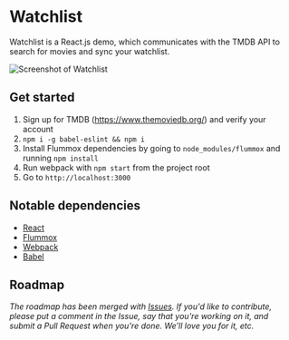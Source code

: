 # Watchlist

Watchlist is a React.js demo, which communicates with the TMDB API to search for movies and sync your watchlist.

![Screenshot of Watchlist](http://f.cl.ly/items/0d2r3H45003i0g0z1e14/Screen%20Shot%202015-03-14%20at%2016.49.40.png)

## Get started

1. Sign up for TMDB (https://www.themoviedb.org/) and verify your account
1. `npm i -g babel-eslint && npm i`
1. Install Flummox dependencies by going to `node_modules/flummox` and running `npm install`
1. Run webpack with `npm start` from the project root
1. Go to `http://localhost:3000`

## Notable dependencies

+ [React](https://github.com/facebook/react)
+ [Flummox](https://github.com/acdlite/flummox)
+ [Webpack](https://github.com/webpack/webpack)
+ [Babel](https://babeljs.io)

## Roadmap

*The roadmap has been merged with [Issues](https://github.com/teamstrobe/watchlist/issues). If you'd like to contribute, please put a comment in the Issue, say that you're working on it, and submit a Pull Request when you're done. We'll love you for it, etc.*
